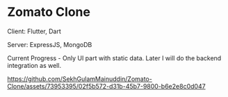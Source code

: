 # Zomato Clone
  Client: Flutter, Dart
  
  Server: ExpressJS, MongoDB

  Current Progress - Only UI part with static data.
  Later I will do the backend integration as well.

https://github.com/SekhGulamMainuddin/Zomato-Clone/assets/73953395/02f5b572-d31b-45b7-9800-b6e2e8c0d047

